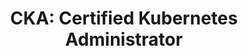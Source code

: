 ---
title: "CKA: Certified Kubernetes Administrator"
issueDate: 1 Dec 2020
badgeImage: https://images.credly.com/size/680x680/images/8b8ed108-e77d-4396-ac59-2504583b9d54/cka_from_cncfsite__281_29.png
url: https://www.credly.com/badges/2377551e-bc85-41d4-8613-de294f5e453a
---